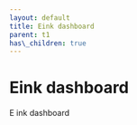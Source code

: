 ```yaml
---
layout: default
title: Eink dashboard
parent: t1
has\_children: true
---
```


# Eink dashboard
E ink dashboard

